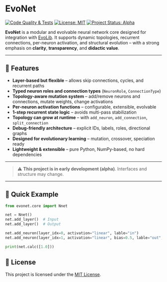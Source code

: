 # EvoNet
[![Code Quality & Tests](https://github.com/EvoLib/evo-net/actions/workflows/ci.yml/badge.svg)](https://github.com/EvoLib/evo-net/actions/workflows/ci.yml)
[![License: MIT](https://img.shields.io/badge/license-MIT-green.svg)](LICENSE)
[![Project Status: Alpha](https://img.shields.io/badge/status-alpha-orange.svg)](https://github.com/EvoLib/evo-net)

**EvoNet** is a modular and evolvable neural network core designed for integration with [EvoLib](https://github.com/EvoLib/evo-lib).
It supports dynamic topologies, recurrent connections, per-neuron activation, and structural evolution – with a strong emphasis on **clarity**, **transparency**, and **didactic value**.

---

## 🔧 Features

- **Layer-based but flexible** – allows skip connections, cycles, and recurrent paths
- **Typed neuron roles and connection types** (`NeuronRole`, `ConnectionType`)
- **Topology-aware mutation system** – add/remove neurons and connections, mutate weights, change activations
- **Per-neuron activation functions** – configurable, extensible, evolvable
- **1-step recurrent state logic** – avoids multi-pass stabilization
- **Topology can grow at runtime** – with `add_neuron`, `add_connection`, `split_connection`
- **Debug-friendly architecture** – explicit IDs, labels, roles, directional graphs
- **Designed for evolutionary learning** – mutation, crossover, speciation ready
- **Lightweight & extensible** – pure Python, NumPy-based, no hard dependencies

---

> ⚠️ **This project is in early development (alpha)**. Interfaces and structure may change.

---

## 🚀 Quick Example

```python
from evonet.core import Nnet

net = Nnet()
net.add_layer()  # Input
net.add_layer()  # Output

net.add_neuron(layer_idx=0, activation="linear", lable="in")
net.add_neuron(layer_idx=1, activation="linear", bias=0.5, lable="out", connect_layer=True)

print(net.calc([1.0]))
```

## 🪪 License

This project is licensed under the [MIT License](https://github.com/EvoLib/evo-net/tree/main/LICENSE).

